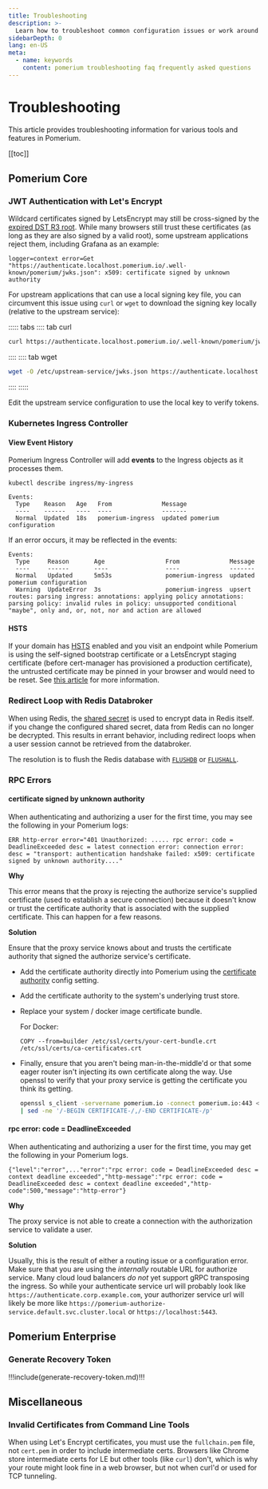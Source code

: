```yaml
---
title: Troubleshooting
description: >-
  Learn how to troubleshoot common configuration issues or work around any outstanding bugs.
sidebarDepth: 0
lang: en-US
meta:
  - name: keywords
    content: pomerium troubleshooting faq frequently asked questions
---
```


# Troubleshooting

This article provides troubleshooting information for various tools and features in Pomerium.

[[toc]]

## Pomerium Core

### JWT Authentication with Let's Encrypt

Wildcard certificates signed by LetsEncrypt may still be cross-signed by the [expired DST R3 root](https://letsencrypt.org/docs/dst-root-ca-x3-expiration-september-2021/). While many browsers still trust these certificates (as long as they are also signed by a valid root), some upstream applications reject them, including Grafana as an example:

```log
logger=context error=Get "https://authenticate.localhost.pomerium.io/.well-known/pomerium/jwks.json": x509: certificate signed by unknown authority
```

For upstream applications that can use a local signing key file, you can circumvent this issue using `curl` or `wget` to download the signing key locally (relative to the upstream service):

::::: tabs
:::: tab curl

```bash
curl https://authenticate.localhost.pomerium.io/.well-known/pomerium/jwks.json > /etc/grafana/jwks.json
```
::::
:::: tab wget

```bash
wget -O /etc/upstream-service/jwks.json https://authenticate.localhost.pomerium.io/.well-known/pomerium/jwks.json
```
::::
:::::

Edit the upstream service configuration to use the local key to verify tokens.

### Kubernetes Ingress Controller

#### View Event History

Pomerium Ingress Controller will add **events** to the Ingress objects as it processes them.

```
kubectl describe ingress/my-ingress
```

```log
Events:
  Type    Reason   Age   From              Message
  ----    ------   ----  ----              -------
  Normal  Updated  18s   pomerium-ingress  updated pomerium configuration
```

If an error occurs, it may be reflected in the events:

```log
Events:
  Type     Reason       Age                 From              Message
  ----     ------       ----                ----              -------
  Normal   Updated      5m53s               pomerium-ingress  updated pomerium configuration
  Warning  UpdateError  3s                  pomerium-ingress  upsert routes: parsing ingress: annotations: applying policy annotations: parsing policy: invalid rules in policy: unsupported conditional "maybe", only and, or, not, nor and action are allowed
```

#### HSTS

If your domain has [HSTS](https://en.wikipedia.org/wiki/HTTP_Strict_Transport_Security) enabled and you visit an endpoint while Pomerium is using the self-signed bootstrap certificate or a LetsEncrypt staging certificate (before cert-manager has provisioned a production certificate), the untrusted certificate may be pinned in your browser and would need to be reset. See [this article](https://www.ssl2buy.com/wiki/how-to-clear-hsts-settings-on-chrome-firefox-and-ie-browsers) for more information.

### Redirect Loop with Redis Databroker

When using Redis, the [shared secret](/reference/readme.md#shared-secret) is used to encrypt data in Redis itself. if you change the configured shared secret, data from Redis can no longer be decrypted. This results in errant behavior, including redirect loops when a user session cannot be retrieved from the databroker.

The resolution is to flush the Redis database with [`FLUSHDB`](https://redis.io/commands/flushdb) or [`FLUSHALL`](https://redis.io/commands/FLUSHALL).

### RPC Errors

#### certificate signed by unknown authority

When authenticating and authorizing a user for the first time, you may see the following in your Pomerium logs:

```log
ERR http-error error="401 Unauthorized: ..... rpc error: code = DeadlineExceeded desc = latest connection error: connection error: desc = "transport: authentication handshake failed: x509: certificate signed by unknown authority...."
```

**Why**

This error means that the proxy is rejecting the authorize service's supplied certificate (used to establish a secure connection) because it doesn't know or trust the certificate authority that is associated with the supplied certificate. This can happen for a few reasons.

**Solution**

Ensure that the proxy service knows about and trusts the certificate authority that signed the authorize service's certificate.

- Add the certificate authority directly into Pomerium using the [certificate authority](/reference/readme.md#certificate-authority) config setting.
- Add the certificate authority to the system's underlying trust store.
- Replace your system / docker image certificate bundle.

    For Docker:

    ```docker
    COPY --from=builder /etc/ssl/certs/your-cert-bundle.crt /etc/ssl/certs/ca-certificates.crt
    ```
- Finally, ensure that you aren't being man-in-the-middle'd or that some eager router isn't injecting its own certificate along the way. Use openssl to verify that your proxy service is getting the certificate you think its getting.

    ```bash
    openssl s_client -servername pomerium.io -connect pomerium.io:443 </dev/null \
    | sed -ne '/-BEGIN CERTIFICATE-/,/-END CERTIFICATE-/p'
    ```

#### rpc error: code = DeadlineExceeded

When authenticating and authorizing a user for the first time, you may get the following in your Pomerium logs.

```log
{"level":"error",..."error":"rpc error: code = DeadlineExceeded desc = context deadline exceeded","http-message":"rpc error: code = DeadlineExceeded desc = context deadline exceeded","http-code":500,"message":"http-error"}
```

**Why**

The proxy service is not able to create a connection with the authorization service to validate a user.

**Solution**

Usually, this is the result of either a routing issue or a configuration error. Make sure that you are using the _internally_ routable URL for authorize service. Many cloud loud balancers _do not_ yet support gRPC transposing the ingress. So while your authenticate service url will probably look like `https://authenticate.corp.example.com`, your authorizer service url will likely be more like `https://pomerium-authorize-service.default.svc.cluster.local` or `https://localhost:5443`.

## Pomerium Enterprise

### Generate Recovery Token

!!!include(generate-recovery-token.md)!!!

## Miscellaneous

### Invalid Certificates from Command Line Tools

When using Let's Encrypt certificates, you must use the `fullchain.pem` file, not `cert.pem` in order to include intermediate certs. Browsers like Chrome store intermediate certs for LE but other tools (like `curl`) don't, which is why your route might look fine in a web browser, but not when curl'd or used for TCP tunneling.
